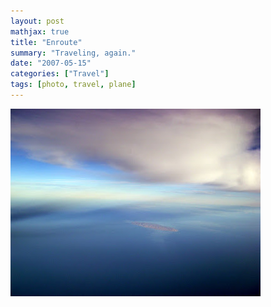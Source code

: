 ```yaml
---
layout: post
mathjax: true
title: "Enroute"
summary: "Traveling, again."
date: "2007-05-15"
categories: ["Travel"]
tags: [photo, travel, plane]
---
```


![](/assets/img/IMGP1291.JPG)

